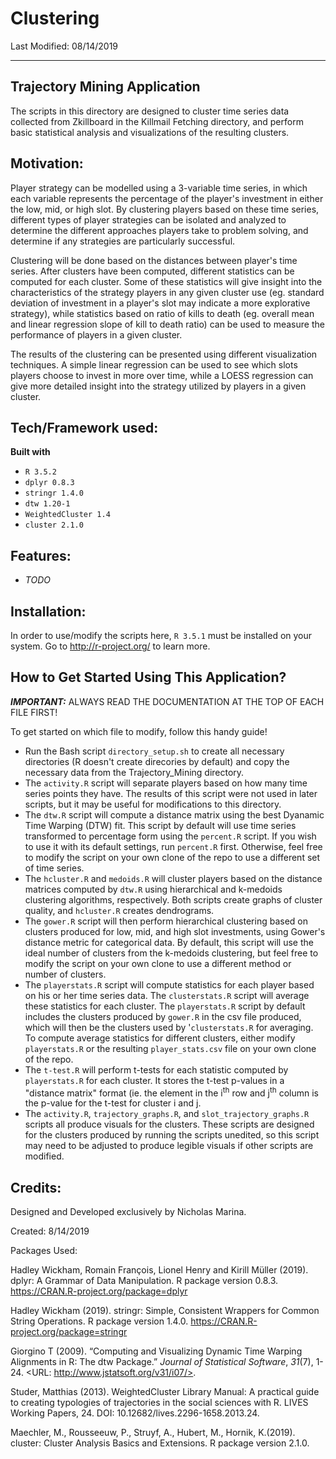 # Clustering #

Last Modified: 08/14/2019

-----

## Trajectory Mining Application

The scripts in this directory are designed to cluster time series data collected 
from Zkillboard in the Killmail Fetching directory, and perform basic statistical 
analysis and visualizations of the resulting clusters.

## Motivation:

Player strategy can be modelled using a 3-variable time series, in which each 
variable represents the percentage of the player's investment in either the 
low, mid, or high slot. By clustering players based on these time series, 
different types of player strategies can be isolated and analyzed to determine 
the different approaches players take to problem solving, and determine if any 
strategies are particularly successful.

Clustering will be done based on the distances between player's time series. 
After clusters have been computed, different statistics can be computed for 
each cluster. Some of these statistics will give insight into the characteristics 
of the strategy players in any given cluster use (eg. standard deviation of 
investment in a player's slot may indicate a more explorative strategy), while 
statistics based on ratio of kills to death (eg. overall mean and linear 
regression slope of kill to death ratio) can be used to measure the performance
of players in a given cluster.

The results of the clustering can be presented using different visualization
techniques. A simple linear regression can be used to see which slots players 
choose to invest in more over time, while a LOESS regression can give more 
detailed insight into the strategy utilized by players in a given cluster.

## Tech/Framework used:

**Built with**
- `R 3.5.2`
- `dplyr 0.8.3`
- `stringr 1.4.0`
- `dtw 1.20-1`
- `WeightedCluster 1.4`
- `cluster 2.1.0`

## Features:

- *TODO*

## Installation:

In order to use/modify the scripts here, `R 3.5.1` must be installed on your
system. Go to http://r-project.org/ to learn more.

## How to Get Started Using This Application?

***IMPORTANT:*** ALWAYS READ THE DOCUMENTATION AT THE TOP OF EACH FILE FIRST!

To get started on which file to modify, follow this handy guide!

- Run the Bash script `directory_setup.sh` to create all necessary directories 
  (R doesn't create direcories by default) and copy the necessary data from the
  Trajectory_Mining directory.
- The `activity.R` script will separate players based on how many time series 
  points they have. The results of this script were not used in later scripts, 
  but it may be useful for modifications to this directory.
- The `dtw.R` script will compute a distance matrix using the best Dyanamic Time 
  Warping (DTW) fit. This script by default will use time series transformed to 
  percentage form using the `percent.R` script. If you wish to use it with its 
  default settings, run `percent.R` first. Otherwise, feel free to modify the 
  script on your own clone of the repo to use a different set of time series.
- The `hcluster.R` and `medoids.R` will cluster players based on the distance
  matrices computed by `dtw.R` using hierarchical and k-medoids clustering 
  algorithms, respectively. Both scripts create graphs of cluster quality, and
  `hcluster.R` creates dendrograms.
- The `gower.R` script will then perform hierarchical clustering based on clusters
  produced for low, mid, and high slot investments, using Gower's distance metric 
  for categorical data. By default, this script will use the ideal number of 
  clusters from the k-medoids clustering, but feel free to modify the script on your 
  own clone to use a different method or number of clusters.
- The `playerstats.R` script will compute statistics for each player based on his
  or her time series data. The `clusterstats.R` script will average these statistics
  for each cluster. The `playerstats.R` script by default includes the clusters
  produced by `gower.R` in the csv file produced, which will then be the clusters used 
  by '`clusterstats.R` for averaging. To compute average statistics for different 
  clusters, either modify `playerstats.R` or the resulting `player_stats.csv` file 
  on your own clone of the repo.
- The `t-test.R` will perform t-tests for each statistic computed by `playerstats.R` 
  for each cluster. It stores the t-test p-values in a "distance matrix" format (ie. 
  the element in the i<sup>th</sup> row and j<sup>th</sup> column is the p-value for 
  the t-test for cluster i and j.
- The `activity.R`, `trajectory_graphs.R`, and `slot_trajectory_graphs.R` scripts all 
  produce visuals for the clusters. These scripts are designed for the clusters produced 
  by running the scripts unedited, so this script may need to be adjusted to produce 
  legible visuals if other scripts are modified.
  

## Credits:

Designed and Developed exclusively by Nicholas Marina.

Created: 8/14/2019

Packages Used:

  Hadley Wickham, Romain François, Lionel Henry and Kirill Müller
  (2019). dplyr: A Grammar of Data Manipulation. R package version
  0.8.3. https://CRAN.R-project.org/package=dplyr

  Hadley Wickham (2019). stringr: Simple, Consistent Wrappers for
  Common String Operations. R package version 1.4.0.
  https://CRAN.R-project.org/package=stringr

  Giorgino T (2009). “Computing and Visualizing Dynamic Time Warping
  Alignments in R: The dtw Package.” _Journal of Statistical Software_,
  *31*(7), 1-24. <URL: http://www.jstatsoft.org/v31/i07/>.

  Studer, Matthias (2013). WeightedCluster Library Manual: A practical
  guide to creating typologies of trajectories in the social sciences
  with R. LIVES Working Papers, 24. DOI:
  10.12682/lives.2296-1658.2013.24.

  Maechler, M., Rousseeuw, P., Struyf, A., Hubert, M., Hornik,
  K.(2019).  cluster: Cluster Analysis Basics and Extensions. R package
  version 2.1.0.
